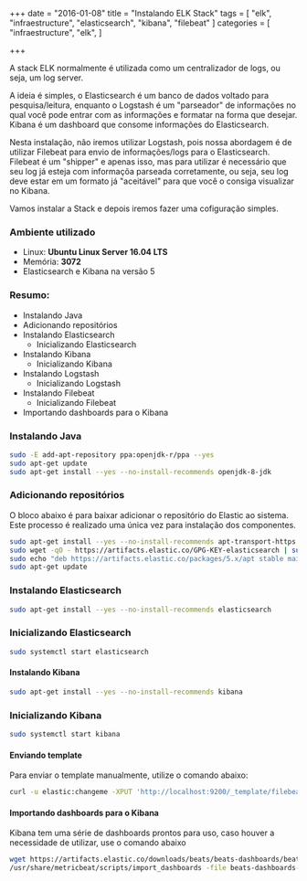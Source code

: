+++
date = "2016-01-08"
title = "Instalando ELK Stack"
tags = [ "elk", "infraestructure", "elasticsearch", "kibana", "filebeat" ]
categories = [
  "infraestructure",
  "elk",
]

+++

A stack ELK normalmente é utilizada como um centralizador de logs, ou seja, um log server.

A ideia é simples, o Elasticsearch é um banco de dados voltado para pesquisa/leitura, enquanto o Logstash é um "parseador" de informações no qual você pode entrar com as informações e formatar na forma que desejar. Kibana é um dashboard que consome informações do Elasticsearch.

<!--more-->

Nesta instalação, não iremos utilizar Logstash, pois nossa abordagem é de utilizar Filebeat para envio de informações/logs para o Elasticsearch. Filebeat é um "shipper" e apenas isso, mas para utilizar é necessário que seu log já esteja com informaçõa parseada corretamente, ou seja, seu log deve estar em um formato já "aceitável" para que você o consiga visualizar no Kibana.

Vamos instalar a Stack e depois iremos fazer uma cofiguração simples.

### Ambiente utilizado

* Linux: **Ubuntu Linux Server 16.04 LTS**
* Memória: **3072**
* Elasticsearch e Kibana na versão 5

### Resumo:

* Instalando Java
* Adicionando repositórios
* Instalando Elasticsearch
  * Inicializando Elasticsearch
* Instalando Kibana
  * Inicializando Kibana
* Instalando Logstash
  * Inicializando Logstash
* Instalando Filebeat
  * Inicializando Filebeat
* Importando dashboards para o Kibana

### Instalando Java

```bash
sudo -E add-apt-repository ppa:openjdk-r/ppa --yes
sudo apt-get update
sudo apt-get install --yes --no-install-recommends openjdk-8-jdk
```

### Adicionando repositórios
O bloco abaixo é para baixar adicionar o repositório do Elastic ao sistema. Este processo é realizado uma única vez para instalação dos componentes.

```bash
sudo apt-get install --yes --no-install-recommends apt-transport-https
sudo wget -qO - https://artifacts.elastic.co/GPG-KEY-elasticsearch | sudo apt-key add -
sudo echo "deb https://artifacts.elastic.co/packages/5.x/apt stable main" | sudo tee -a /etc/apt/sources.list.d/elastic-5.x.list
sudo apt-get update
```

### Instalando Elasticsearch

```bash
sudo apt-get install --yes --no-install-recommends elasticsearch
```

### Inicializando Elasticsearch

```bash
sudo systemctl start elasticsearch
```

#### Instalando Kibana

```bash
sudo apt-get install --yes --no-install-recommends kibana
```

### Inicializando Kibana

```bash
sudo systemctl start kibana
```

#### Enviando template
Para enviar o template manualmente, utilize o comando abaixo:

```bash
curl -u elastic:changeme -XPUT 'http://localhost:9200/_template/filebeat' -d@/etc/filebeat/filebeat.template.json
```

#### Importando dashboards para o Kibana
Kibana tem uma série de dashboards prontos para uso, caso houver a necessidade de utilizar, use o comando abaixo

```bash
wget https://artifacts.elastic.co/downloads/beats/beats-dashboards/beats-dashboards-5.4.1.zip
/usr/share/metricbeat/scripts/import_dashboards -file beats-dashboards-5.4.1.zip -es http://localhost:9200
```
